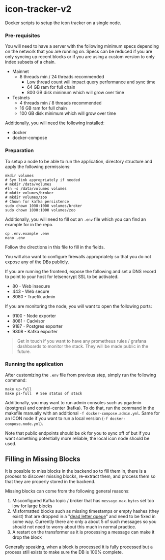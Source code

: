 # icon-tracker-v2

Docker scripts to setup the icon tracker on a single node. 

### Pre-requisites

You will need to have a server with the following minimum specs depending on the network that you are running on. Specs can be reduced if you are only syncing up recent blocks or if you are using a custom version to only index subsets of a chain. 

- Mainnet 
  - 8 threads min / 24 threads recommended 
    - Low thread count will impact query performance and sync time 
    - 64 GB ram for full chain
    - 800 GB disk minimum which will grow over time 
- Testnets 
  - 4 threads min / 8 threads recommended 
  - 16 GB ram for full chain
  - 100 GB disk minimum which will grow over time 

Additionally, you will need the following installed:

- docker
- docker-compose 

### Preparation 

To setup a node to be able to run the application, directory structure and apply the following permissions:

```shell
mkdir volumes 
# Sym link appropriately if needed 
# mkdir /data/volumes
#ln -s /data/volumes volumes
# mkdir volumes/broker
# mkdir volumes/zoo
# Chown for kafka persistence 
sudo chown 1000:1000 volumes/broker
sudo chown 1000:1000 volumes/zoo
```

Additionally, you will need to fill out an `.env` file which you can find an example for in the repo. 

```shell
cp .env.example .env
nano .env
```

Follow the directions in this file to fill in the fields.

You will also want to configure firewalls appropriately so that you do not expose any of the DBs publicly.  

If you are running the frontend, expose the following and set a DNS record to point to your host for letsencrypt SSL to be activated. 

- 80 - Web insecure 
- 443 - Web secure 
- 8080 - Traefik admin 

If you are monitoring the node, you will want to open the following ports:

- 9100 - Node exporter 
- 8081 - Cadvisor 
- 9187 - Postgres exporter 
- 9308 - Kafka exporter 

> Get in touch if you want to have any prometheus rules / grafana dashboards to monitor the stack. They will be made public in the future.  

### Running the application 

After customizing the `.env` file from previous step, simply run the following command:

```shell
make up-full 
make ps-full  # See status of stack 
```

Additionally, you may want to run admin consoles such as pgadmin (postgres) and control-center (kafka). To do that, run the command in the makefile manually with an additional `-f docker-compose.admin.yml`.  Same for an ICON node if you want to run a local version (`-f docker-compose.node.yml`). 

Note that public endpoints should be ok for you to sync off of but if you want something potentially more reliable, the local icon node should be used. 

## Filling in Missing Blocks 

It is possible to miss blocks in the backend so to fill them in, there is a process to discover missing blocks, re-extract them, and process them so that they are properly stored in the backend. 

Missing blocks can come from the following general reasons:

1. Misconfigured Kafka topic / broker that has `message.max.bytes` set too low for large blocks
2. Misformatted blocks such as missing timestamps or empty hashes (they exist) that are dropped in a "[dead letter queue](https://medium.com/@sannidhi.s.t/dead-letter-queues-dlqs-in-kafka-afb4b6835309)" and need to be fixed in some way.  Currently there are only a about 5 of such messages so you should not need to worry about this much in normal practice. 
3. A restart on the transformer as it is processing a message can make it drop the block 

Generally speaking, when a block is processed it is fully processed but a process still exists to make sure the DB is 100% complete. 

